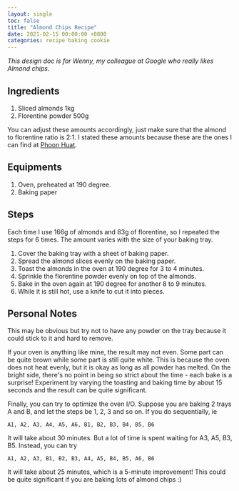 ```yaml
---
layout: single
toc: false
title: "Almond Chips Recipe"
date: 2021-02-15 00:00:00 +0800
categories: recipe baking cookie
---
```


*This design doc is for Wenny, my colleague at Google who really likes Almond chips.*

## Ingredients

1. Sliced almonds 1kg
2. Florentine powder 500g

You can adjust these amounts accordingly, just make sure that the almond to florentine ratio is 2:1. I stated these amounts because these are the ones I can find at [Phoon Huat](https://www.phoonhuat.com/).

## Equipments

1. Oven, preheated at 190 degree.
2. Baking paper

## Steps

Each time I use 166g of almonds and 83g of florentine, so I repeated the steps for 6 times. The amount varies with the size of your baking tray.

1. Cover the baking tray with a sheet of baking paper.
2. Spread the almond slices evenly on the baking paper.
3. Toast the almonds in the oven at 190 degree for 3 to 4 minutes.
4. Sprinkle the florentine powder evenly on top of the almonds.
5. Bake in the oven again at 190 degree for another 8 to 9 minutes.
6. While it is still hot, use a knife to cut it into pieces.

## Personal Notes

This may be obvious but try not to have any powder on the tray because it could stick to it and hard to remove.

If your oven is anything like mine, the result may not even. Some part can be quite brown while some part is still quite white. This is because the oven does not heat evenly, but it is okay as long as all powder has melted. On the bright side, there's no point in being so strict about the time - each bake is a surprise! Experiment by varying the toasting and baking time by about 15 seconds and the result can be quite significant.

Finally, you can try to optimize the oven I/O. Suppose you are baking 2 trays A and B, and let the steps be 1, 2, 3 and so on. If you do sequentially, ie

`A1, A2, A3, A4, A5, A6, B1, B2, B3, B4, B5, B6`

It will take about 30 minutes. But a lot of time is spent waiting for A3, A5, B3, B5. Instead, you can try

`A1, A2, A3, B1, B2, B3, A4, A5, B4, B5, A6, B6`

It will take about 25 minutes, which is a 5-minute improvement! This could be quite significant if you are baking lots of almond chips :)
